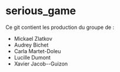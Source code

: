 # serious_game
Ce git contient les production du groupe de :
- Mickael Zlatkov
- Audrey Bichet
- Carla Martet-Doleu
- Lucille Dumont
- Xavier Jacob--Guizon
